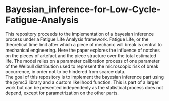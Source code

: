 # Bayesian_inference-for-Low-Cycle-Fatigue-Analysis

This repository proceeds to the implementation of a bayesian inference process under a Fatigue Life Analysis framework. Fatigue Life, or the theoretical time limit after which a piece of mechanic will break 
is central to mechanical engineering. Here the paper explores the influence of notches on the pieces of artefact and the piece structure over the total estimated life.
The model relies on a parameter calibration process of one parameter of the Weibull distribution used to represent the microscopic risk of break occurrence, in order not to 
be hindered from scarce data.   
The goal of this repository is to implement the bayesian inference part using the pymc3 library and a custom likelihood function. 
This is part of a larger work but can be presented independenly as the statistical process does not depend, except for parametrization on the other parts. 

